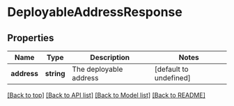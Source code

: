# DeployableAddressResponse

## Properties

|Name | Type | Description | Notes|
|------------ | ------------- | ------------- | -------------|
|**address** | **string** | The deployable address | [default to undefined]|




[[Back to top]](#) [[Back to API list]](../../README.md#documentation-for-api-endpoints) [[Back to Model list]](../../README.md#documentation-for-models) [[Back to README]](../../README.md)

